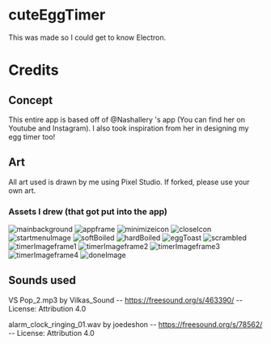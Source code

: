 # cuteEggTimer

This was made so I could get to know Electron.

# Credits

## Concept

This entire app is based off of @Nashallery 's app (You can find her on Youtube and Instagram). I also took inspiration from her in designing my egg timer too!

## Art

All art used is drawn by me using Pixel Studio. If forked, please use your own art.

### Assets I drew (that got put into the app)

![mainbackground](https://github.com/bizbunny/cuteEggTimer/blob/main/assets/egg%20timer%20bg.png)
![appframe](https://github.com/bizbunny/cuteEggTimer/blob/main/assets/egg%20timer%20frame.png)
![minimizeicon](https://github.com/bizbunny/cuteEggTimer/blob/main/assets/frame%20icons/min%20button.png)
![closeIcon](https://github.com/bizbunny/cuteEggTimer/blob/main/assets/frame%20icons/x%20button.png)
![startmenuImage](https://github.com/bizbunny/cuteEggTimer/blob/main/assets/start%20menu/egg%20timer%20start%20menu.png)
![softBoiled](https://github.com/bizbunny/cuteEggTimer/blob/main/assets/choice%20menu/softBoiled.png)
![hardBoiled](https://github.com/bizbunny/cuteEggTimer/blob/main/assets/choice%20menu/hardBoiled.png)
![eggToast](https://github.com/bizbunny/cuteEggTimer/blob/main/assets/choice%20menu/eggToast.png)
![scrambled](https://github.com/bizbunny/cuteEggTimer/blob/main/assets/choice%20menu/scrambledEggs.png)
![timerImageframe1](https://github.com/bizbunny/cuteEggTimer/blob/main/assets/ready%20in%20timer%20menu/egg%20timer%20ready%20in%20f1.png)
![timerImageframe2](https://github.com/bizbunny/cuteEggTimer/blob/main/assets/ready%20in%20timer%20menu/egg%20timer%20ready%20in%20f2.png)
![timerImageframe3](https://github.com/bizbunny/cuteEggTimer/blob/main/assets/ready%20in%20timer%20menu/egg%20timer%20ready%20in%20f3.png)
![timerImageframe4](https://github.com/bizbunny/cuteEggTimer/blob/main/assets/ready%20in%20timer%20menu/egg%20timer%20ready%20in%20f4.png)
![doneImage](https://github.com/bizbunny/cuteEggTimer/blob/main/assets/done%20menu/egg%20timer%20done.png)

## Sounds used

VS Pop_2.mp3 by Vilkas_Sound -- https://freesound.org/s/463390/ -- License: Attribution 4.0

alarm_clock_ringing_01.wav by joedeshon -- https://freesound.org/s/78562/ -- License: Attribution 4.0
